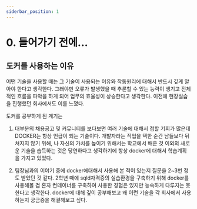```yaml
---
siderbar_position: 1
---
```


# 0. 들어가기 전에...

## 도커를 사용하는 이유

어떤 기술을 사용할 때는 그 기술이 사용되는 이유와 작동원리에 대해서 반드시 깊게 알아야 한다고 생각한다.
그래야만 오류가 발생했을 때 추론할 수 있는 능력이 생기고 전체적인 흐름을 파악을 하게 되어 업무의 효율성이 상승한다고 생각한다.
이전에 현장실습을 진행했던 회사에서도 이를 느꼈다.

도커를 공부하게 된 계기는

1. 대부분의 채용공고 및 커뮤니티를 보다보면 여러 기술에 대해서 접할 기회가 많은데 DOCKER는 항상 언급이 되는 기술이다.
   개발자라는 직업을 택한 순간 남들보다 뒤쳐지지 않기 위해, 나 자신의 가치를 높이기 위해서는 학교에서 배운 것 이외의 새로운 기술을 습득하는 것은 당연하다고 생각하기에 항상 docker에 대해서 학습계획을 가지고 있었다.

2. 팀장님과의 이야기 중에 docker에대해서 사용해 본 적이 있는지 질문을 2~3번 정도 받았던 것 같다. 2학년 때에 sqld자격증의 실습환경을 구축하기 위해 docker를 사용해볼 겸 혼자 컨테이너를 구축하여 사용한 경험은 있지만 능숙하게 다루지는 못한다고 생각한다. docker에 대해 깊이 공부해보고 왜 이런 기술을 각 회사에서 사용하는지 궁금증을 해결해보고 싶다.
